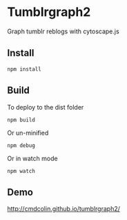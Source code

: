 # Tumblrgraph2

Graph tumblr reblogs with cytoscape.js

## Install

    npm install

## Build

To deploy to the dist folder

    npm build

Or un-minified

    npm debug

Or in watch mode

    npm watch

## Demo


http://cmdcolin.github.io/tumblrgraph2/
